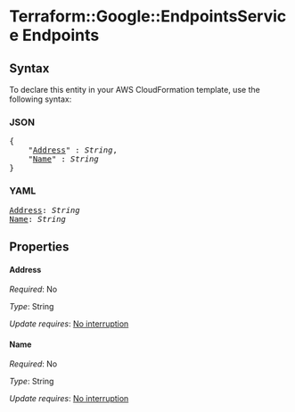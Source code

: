 # Terraform::Google::EndpointsService Endpoints

## Syntax

To declare this entity in your AWS CloudFormation template, use the following syntax:

### JSON

<pre>
{
    "<a href="#address" title="Address">Address</a>" : <i>String</i>,
    "<a href="#name" title="Name">Name</a>" : <i>String</i>
}
</pre>

### YAML

<pre>
<a href="#address" title="Address">Address</a>: <i>String</i>
<a href="#name" title="Name">Name</a>: <i>String</i>
</pre>

## Properties

#### Address

_Required_: No

_Type_: String

_Update requires_: [No interruption](https://docs.aws.amazon.com/AWSCloudFormation/latest/UserGuide/using-cfn-updating-stacks-update-behaviors.html#update-no-interrupt)

#### Name

_Required_: No

_Type_: String

_Update requires_: [No interruption](https://docs.aws.amazon.com/AWSCloudFormation/latest/UserGuide/using-cfn-updating-stacks-update-behaviors.html#update-no-interrupt)

